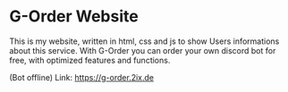 # G-Order Website

This is my website, written in html, css and js to show Users informations about this service.
With G-Order you can order your own discord bot for free, with optimized features and functions.

(Bot offline)
Link: https://g-order.2ix.de
